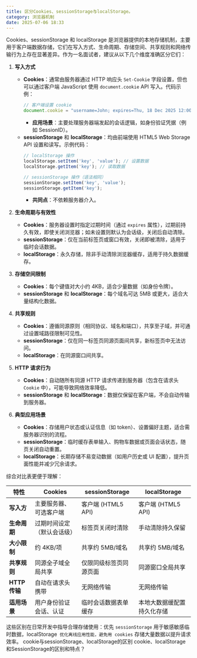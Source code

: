 ```yaml
---
title: 区分Cookies、sessionStorage与localStorage。
category: 浏览器机制
date: 2025-07-06 18:33
---
```

Cookies、sessionStorage 和 localStorage 是浏览器提供的本地存储机制，主要用于客户端数据存储，它们在写入方式、生命周期、存储空间、共享规则和网络传输行为上存在显著差异。作为一名面试者，建议从以下几个维度准确区分它们：  

1. **写入方式**  
   - **Cookies**：通常由服务器通过 HTTP 响应头 `Set-Cookie` 字段设置，但也可以通过客户端 JavaScript 使用 `document.cookie` API 写入。代码示例：  
     ```javascript
     // 客户端设置 cookie
     document.cookie = "username=John; expires=Thu, 18 Dec 2025 12:00:00 UTC; path=/";
     ```  
     - **应用场景**：主要处理服务器端发起的会话逻辑，如身份验证凭据（例如 SessionID）。
   - **sessionStorage** 和 **localStorage**：均由前端使用 HTML5 Web Storage API 设置和读写。示例代码：  
     ```javascript
     // localStorage 操作
     localStorage.setItem('key', 'value'); // 设置数据
     localStorage.getItem('key'); // 读取数据

     // sessionStorage 操作（语法相同）
     sessionStorage.setItem('key', 'value');
     sessionStorage.getItem('key');
     ```
     - **共同点**：不依赖服务器介入。

2. **生命周期与有效性**  
   - **Cookies**：服务器设置时指定过期时间（通过 `expires` 属性），过期前持久有效，即使关闭浏览器；如未设置则默认为会话级，关闭后自动清除。  
   - **sessionStorage**：仅在当前标签页或窗口有效，关闭即被清除，适用于临时会话数据。  
   - **localStorage**：永久存储，除非手动清除浏览器缓存，适用于持久数据缓存。

3. **存储空间限制**  
   - **Cookies**：每个键值对大小约 4KB，适合少量数据（如身份令牌）。  
   - **sessionStorage** 和 **localStorage**：每个域名可达 5MB 或更大，适合大量结构化数据。

4. **共享规则**  
   - **Cookies**：遵循同源原则（相同协议、域名和端口），共享至子域，并可通过设置域路径限制可见性。  
   - **sessionStorage**：仅在同一标签页同源页面间共享，新标签页中无法访问。  
   - **localStorage**：在同源窗口间共享。

5. **HTTP 请求行为**  
   - **Cookies**：自动随所有同源 HTTP 请求传递到服务器（包含在请求头 `Cookie` 中），可能导致网络效率降低。  
   - **sessionStorage** 和 **localStorage**：数据仅保留在客户端，不会自动传输到服务器。

6. **典型应用场景**  
   - **Cookies**：存储用户状态或认证信息（如 token）、设置偏好主题，适合需服务器识别的流程。  
   - **sessionStorage**：临时缓存表单输入、购物车数据或页面会话状态，随页关闭自动重置。  
   - **localStorage**：长期存储不易变动数据（如用户历史或 UI 配置），提升页面性能并减少冗余请求。  

综合对比表更便于理解：  

| 特性          | Cookies                       | sessionStorage                 | localStorage                   |
|---------------|-------------------------------|--------------------------------|--------------------------------|
| **写入方**     | 主要服务器、可选客户端      | 客户端 (HTML5 API)            | 客户端 (HTML5 API)            |
| **生命周期**   | 过期时间设定（默认会话级） | 标签页关闭时清除              | 手动清除持久保留              |
| **大小限制**   | 约 4KB/项                    | 共享约 5MB/域名              | 共享约 5MB/域名              |
| **共享规则**   | 同源全子域全局共享          | 仅限同级标签页同源页面        | 同源窗口全局共享              |
| **HTTP传输**   | 自动在请求头携带            | 无网络传输                    | 无网络传输                    |
| **适用场景**   | 用户身份验证会话、认证    | 临时会话数据表单缓存         | 本地大数据缓配置持久化存储 |

这些区别在日常开发中指导合理存储使用：优先 `sessionStorage` 用于敏感敏感临时数据，localStorage` 优化离线应用性能，避免用 cookies` 存储大量数据以提升请求效率。 cookie与sessionStorage、localStorage的区别 cookie、localStorage 和SessionStorage的区别和特点？
